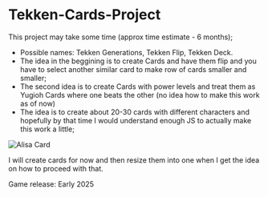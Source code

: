 # Tekken-Cards-Project

This project may take some time (approx time estimate - 6 months);
- Possible names: Tekken Generations, Tekken Flip, Tekken Deck.
- The idea in the beggining is to create Cards and have them flip and you have to select another similar card to make row of cards smaller and smaller;
- The second idea is to create Cards with power levels and treat them as Yugioh Cards where one beats the other (no idea how to make this work as of now)
- The idea is to create about 20-30 cards with different characters and hopefully by that time I would understand enough JS to actually make this work a little;

![Alisa Card](https://github.com/Danielfww/Tekken-Cards-Project/assets/158219974/ac6acda6-7b21-451c-8557-4a91b2064426)

I will create cards for now and then resize them into one when I get the idea on how to proceed with that.


Game release: Early 2025
